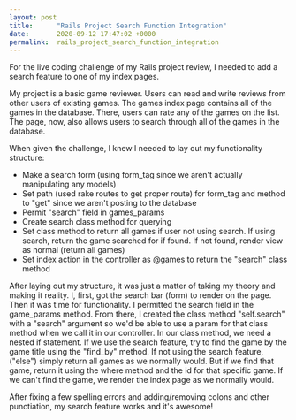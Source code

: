 ```yaml
---
layout: post
title:      "Rails Project Search Function Integration"
date:       2020-09-12 17:47:02 +0000
permalink:  rails_project_search_function_integration
---
```



For the live coding challenge of my Rails project review, I needed to add a search feature to one of my index pages. 

My project is a basic game reviewer. Users can read and write reviews from other users of existing games. The games index page contains all of the games in the database. There, users can rate any of the games on the list. The page, now, also allows users to search through all of the games in the database.

When given the challenge, I knew I needed to lay out my functionality structure:

* Make a search form (using form_tag since we aren't actually manipulating any models)
* Set path (used rake routes to get proper route) for form_tag and method to "get" since we aren't posting to the    database
* Permit "search" field in games_params
* Create search class method for querying
* Set class method to return all games if user not using search. If using search, return the game searched for if found. If not found, render view as normal (return all games)
* Set index action in the controller as @games to return the "search" class method

After laying out my structure, it was just a matter of taking my theory and making it reality. I, first, got the search bar (form) to render on the page. Then it was time for functionality. I permitted the search field in the game_params method. From there, I created the class method "self.search" with a "search" argument so we'd be able to use a param for that class method when we call it in our controller. In our class method, we need a nested if statement. If we use the search feature, try to find the game by the game title using the "find_by" method. If not using the search feature, ("else") simply return all games as we normally would. But if we find that game, return it using the where method and the id for that specific game. If we can't find the game, we render the index page as we normally would. 

After fixing a few spelling errors and adding/removing colons and other punctiation, my search feature works and it's awesome!
